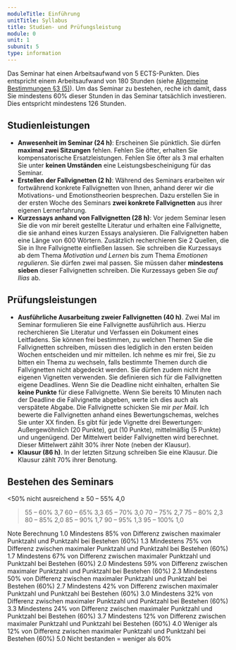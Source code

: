 ```yaml
---
moduleTitle: Einführung
unitTitle: Syllabus
title: Studien- und Prüfungsleistung
module: 0
unit: 1
subunit: 5
type: information
---
```


Das Seminar hat einen Arbeitsaufwand von 5 ECTS-Punkten. Dies entspricht einem Arbeitsaufwand von 180 Stunden (siehe [Allgemeine Bestimmungen §3 (5)](http://www.geko.uni-freiburg.de/pruefungsordnungen/bachelor/po-bachelor2011/AllgBest.pdf)). Um das Seminar zu bestehen, reche ich damit, dass Sie mindestens 60% dieser Stunden in das Seminar tatsächlich investieren. Dies entspricht mindestens 126 Stunden. 


## Studienleistungen

* **Anwesenheit im Seminar (24 h)**: Erscheinen Sie pünktlich. Sie dürfen **maximal zwei Sitzungen** fehlen. Fehlen Sie öfter, erhalten Sie kompensatorische Ersatzleistungen. Fehlen Sie öfter als 3 mal erhalten Sie unter **keinen Umständen** eine Leistungsbescheinigung für das Seminar.
* **Erstellen der Fallvignetten (2 h)**: Während des Seminars erarbeiten wir fortwährend konkrete Fallvignetten von Ihnen, anhand derer wir die Motivations- und Emotionstheorien besprechen. Dazu erstellen Sie in der ersten Woche des Seminars **zwei konkrete Fallvignetten** aus ihrer eigenen Lernerfahrung.
* **Kurzessays anhand von Fallvignetten (28 h)**: Vor jedem Seminar lesen Sie die von mir bereit gestellte Literatur und erhalten eine Fallvignette, die sie anhand eines kurzen Essays analysieren. Die Fallvignetten haben eine Länge von 600 Wörtern. Zusätzlich recherchieren Sie 2 Quellen, die Sie in Ihre Fallvignette einfließen lassen. Sie schreiben die Kurzessays ab dem Thema *Motivation und Lernen* bis zum Thema *Emotionen regulieren*. Sie dürfen zwei mal passen. Sie müssen daher **mindestens sieben** dieser Fallvignetten schreiben. Die Kurzessays geben Sie *auf Ilias* ab.


## Prüfungsleistungen

* **Ausführliche Ausarbeitung zweier Fallvignetten (40 h)**. Zwei Mal im Seminar formulieren Sie eine Fallvignette ausführlich aus. Hierzu recherchieren Sie Literatur und Verfassen ein Dokument eines Leitfadens. Sie können frei bestimmen, zu welchen Themen Sie die Fallvignetten schreiben, müssen dies lediglich in den ersten beiden Wochen entscheiden und mir mitteilen. Ich nehme es mir frei, Sie zu bitten ein Thema zu wechseln, falls bestimmte Themen durch die Fallvignetten nicht abgedeckt werden. Sie dürfen zudem nicht ihre eigenen Vignetten verwenden. Sie definieren sich für die Fallvignetten eigene Deadlines. Wenn Sie die Deadline nicht einhalten, erhalten Sie **keine Punkte** für diese Fallvignette. Wenn Sie bereits 10 Minuten nach der Deadline die Fallvignette abgeben, werte ich dies auch als verspätete Abgabe. Die Fallvignette schicken Sie mir *per Mail*. Ich bewerte die Fallvignetten anhand eines Bewertungschemas, welches Sie unter XX finden. Es gibt für jede Vignette drei Bewertungen: Außergewöhnlich (20 Punkte), gut (10 Punkte), mittelmäßig (5 Punkte) und ungenügend. Der Mittelwert beider Fallvignetten wird berechnet. Dieser Mittelwert zählt 30% ihrer Note (neben der Klausur). 
* **Klausur (86 h)**. In der letzten Sitzung schreiben Sie eine Klausur. Die Klausur zählt 70% ihrer Benotung. 


## Bestehen des Seminars


<50% nicht ausreichend
≥ 50 – 55%    4,0
> 55 – 60%     3,7
> 60 – 65%    3,3
> 65 – 70%    3,0
> 70 – 75%          2,7 
> 75 – 80%    2,3
> 80 – 85%    2,0
> 85 – 90%    1,7
> 90 – 95%          1,3
> 95 – 100%    1,0

Note
Berechnung
1.0
Mindestens 85% von Differenz zwischen maximaler Punktzahl und Punktzahl bei Bestehen (60%)
1.3
Mindestens 75% von Differenz zwischen maximaler Punktzahl und Punktzahl bei Bestehen (60%)
1.7
Mindestens 67% von Differenz zwischen maximaler Punktzahl und Punktzahl bei Bestehen (60%)
2.0
Mindestens 59% von Differenz zwischen maximaler Punktzahl und Punktzahl bei Bestehen (60%)
2.3
Mindestens 50% von Differenz zwischen maximaler Punktzahl und Punktzahl bei Bestehen (60%)
2.7
Mindestens 42% von Differenz zwischen maximaler Punktzahl und Punktzahl bei Bestehen (60%)
3.0
Mindestens 32% von Differenz zwischen maximaler Punktzahl und Punktzahl bei Bestehen (60%)
3.3
Mindestens 24% von Differenz zwischen maximaler Punktzahl und Punktzahl bei Bestehen (60%)
3.7
Mindestens 12% von Differenz zwischen maximaler Punktzahl und Punktzahl bei Bestehen (60%)
4.0
Weniger als 12% von Differenz zwischen maximaler Punktzahl und Punktzahl bei Bestehen (60%)
5.0
Nicht bestanden = weniger als 60%

